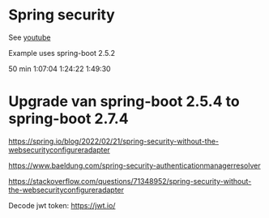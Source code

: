 # Spring security

See [youtube](https://www.youtube.com/watch?v=VVn9OG9nfH0)

Example uses spring-boot 2.5.2


50 min
1:07:04
1:24:22
1:49:30

# Upgrade van spring-boot 2.5.4 to spring-boot 2.7.4
https://spring.io/blog/2022/02/21/spring-security-without-the-websecurityconfigureradapter

https://www.baeldung.com/spring-security-authenticationmanagerresolver 

https://stackoverflow.com/questions/71348952/spring-security-without-the-websecurityconfigureradapter


Decode jwt token: https://jwt.io/ 
